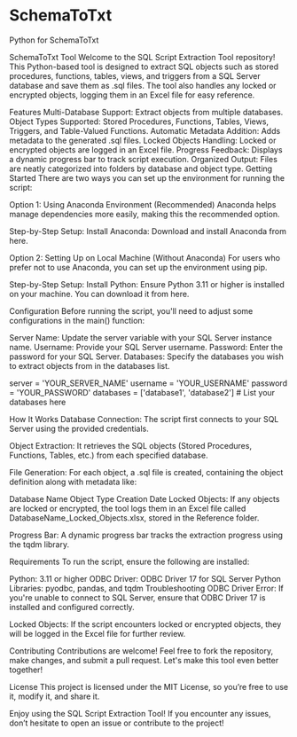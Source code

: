 # SchemaToTxt
Python for SchemaToTxt

SchemaToTxt Tool
Welcome to the SQL Script Extraction Tool repository! This Python-based tool is designed to extract SQL objects such as stored procedures, functions, tables, views, and triggers from a SQL Server database and save them as .sql files. The tool also handles any locked or encrypted objects, logging them in an Excel file for easy reference.

Features
Multi-Database Support: Extract objects from multiple databases.
Object Types Supported: Stored Procedures, Functions, Tables, Views, Triggers, and Table-Valued Functions.
Automatic Metadata Addition: Adds metadata to the generated .sql files.
Locked Objects Handling: Locked or encrypted objects are logged in an Excel file.
Progress Feedback: Displays a dynamic progress bar to track script execution.
Organized Output: Files are neatly categorized into folders by database and object type.
Getting Started
There are two ways you can set up the environment for running the script:

Option 1: Using Anaconda Environment (Recommended)
Anaconda helps manage dependencies more easily, making this the recommended option.

Step-by-Step Setup:
Install Anaconda:
Download and install Anaconda from here.

Option 2: Setting Up on Local Machine (Without Anaconda)
For users who prefer not to use Anaconda, you can set up the environment using pip.

Step-by-Step Setup:
Install Python:
Ensure Python 3.11 or higher is installed on your machine. You can download it from here.

Configuration
Before running the script, you'll need to adjust some configurations in the main() function:

Server Name: Update the server variable with your SQL Server instance name.
Username: Provide your SQL Server username.
Password: Enter the password for your SQL Server.
Databases: Specify the databases you wish to extract objects from in the databases list.

server = 'YOUR_SERVER_NAME'
username = 'YOUR_USERNAME'
password = 'YOUR_PASSWORD'
databases = ['database1', 'database2']  # List your databases here

How It Works
Database Connection:
The script first connects to your SQL Server using the provided credentials.

Object Extraction:
It retrieves the SQL objects (Stored Procedures, Functions, Tables, etc.) from each specified database.

File Generation:
For each object, a .sql file is created, containing the object definition along with metadata like:

Database Name
Object Type
Creation Date
Locked Objects:
If any objects are locked or encrypted, the tool logs them in an Excel file called DatabaseName_Locked_Objects.xlsx, stored in the Reference folder.

Progress Bar:
A dynamic progress bar tracks the extraction progress using the tqdm library.

Requirements
To run the script, ensure the following are installed:

Python: 3.11 or higher
ODBC Driver: ODBC Driver 17 for SQL Server
Python Libraries: pyodbc, pandas, and tqdm
Troubleshooting
ODBC Driver Error:
If you're unable to connect to SQL Server, ensure that ODBC Driver 17 is installed and configured correctly.

Locked Objects:
If the script encounters locked or encrypted objects, they will be logged in the Excel file for further review.

Contributing
Contributions are welcome! Feel free to fork the repository, make changes, and submit a pull request. Let's make this tool even better together!

License
This project is licensed under the MIT License, so you’re free to use it, modify it, and share it.

Enjoy using the SQL Script Extraction Tool! If you encounter any issues, don’t hesitate to open an issue or contribute to the project!